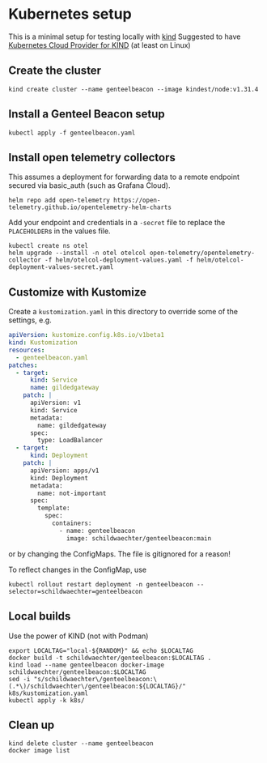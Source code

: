 # Kubernetes setup

This is a minimal setup for testing locally with [kind](https://kind.sigs.k8s.io/)
Suggested to have [Kubernetes Cloud Provider for KIND](https://github.com/kubernetes-sigs/cloud-provider-kind?tab=readme-ov-file#install) (at least on Linux)

## Create the cluster

```shell
kind create cluster --name genteelbeacon --image kindest/node:v1.31.4
```

## Install a Genteel Beacon setup

```shell
kubectl apply -f genteelbeacon.yaml
```

## Install open telemetry collectors

This assumes a deployment for forwarding data to a remote endpoint secured via basic_auth (such as Grafana Cloud).

```shell
helm repo add open-telemetry https://open-telemetry.github.io/opentelemetry-helm-charts
```

Add your endpoint and credentials in a `-secret` file to replace the `PLACEHOLDER`s in the values file.

```shell
kubectl create ns otel
helm upgrade --install -n otel otelcol open-telemetry/opentelemetry-collector -f helm/otelcol-deployment-values.yaml -f helm/otelcol-deployment-values-secret.yaml
```

## Customize with Kustomize

Create a `kustomization.yaml` in this directory to override some of the settings, e.g.

```yaml
apiVersion: kustomize.config.k8s.io/v1beta1
kind: Kustomization
resources:
  - genteelbeacon.yaml
patches:
  - target:
      kind: Service
      name: gildedgateway
    patch: |
      apiVersion: v1
      kind: Service
      metadata:
        name: gildedgateway
      spec:
        type: LoadBalancer
  - target:
      kind: Deployment
    patch: |
      apiVersion: apps/v1
      kind: Deployment
      metadata:
        name: not-important
      spec:
        template:
          spec:
            containers:
              - name: genteelbeacon
                image: schildwaechter/genteelbeacon:main
```

or by changing the ConfigMaps. The file is gitignored for a reason!

To reflect changes in the ConfigMap, use

```shell
kubectl rollout restart deployment -n genteelbeacon --selector=schildwaechter=genteelbeacon
```

## Local builds

Use the power of KIND (not with Podman)

```shell
export LOCALTAG="local-${RANDOM}" && echo $LOCALTAG
docker build -t schildwaechter/genteelbeacon:$LOCALTAG .
kind load --name genteelbeacon docker-image schildwaechter/genteelbeacon:$LOCALTAG
sed -i "s/schildwaechter\/genteelbeacon:\(.*\)/schildwaechter\/genteelbeacon:${LOCALTAG}/" k8s/kustomization.yaml
kubectl apply -k k8s/
```

## Clean up

```shell
kind delete cluster --name genteelbeacon
docker image list
```
